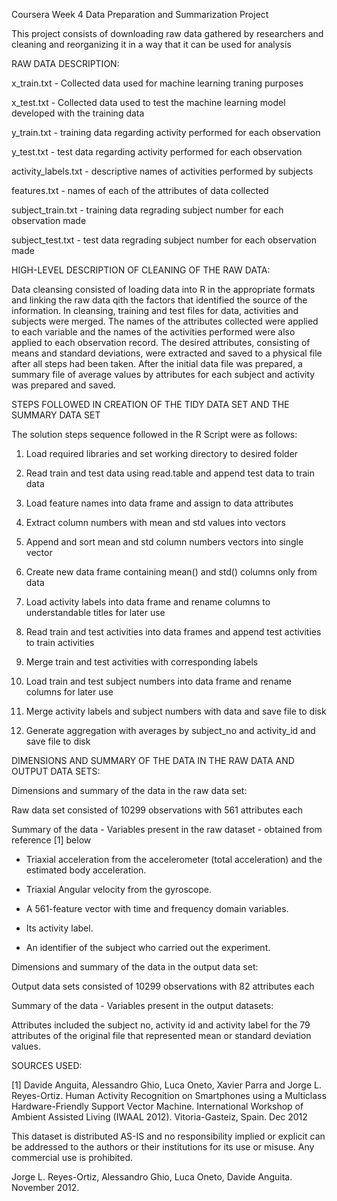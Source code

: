 Coursera Week 4 Data Preparation and Summarization Project

This project consists of downloading raw data gathered by researchers and cleaning and reorganizing it in a way that it can be used for analysis

RAW DATA DESCRIPTION:

x_train.txt - Collected data used for machine learning traning purposes

x_test.txt - Collected data used to test the machine learning model developed with the training data

y_train.txt - training data regarding activity performed for each observation

y_test.txt - test data regarding activity performed for each observation

activity_labels.txt - descriptive names of activities performed by subjects

features.txt - names of each of the attributes of data collected

subject_train.txt - training data regrading subject number for each observation made

subject_test.txt - test data regrading subject number for each observation made


HIGH-LEVEL DESCRIPTION OF CLEANING OF THE RAW DATA:

Data cleansing consisted of loading data into R in the appropriate formats and linking the raw data qith the factors that identified the source of the information. In cleansing, training and test files for data, activities and subjects were merged. The names of the attributes collected were applied to each variable and the names of the activities performed were also applied to each observation record. The desired attributes, consisting of means and standard deviations, were extracted and saved to a physical file after all steps had been taken. After the initial data file was prepared, a summary file of average values by attributes for each subject and activity was prepared and saved.


STEPS FOLLOWED IN CREATION OF THE TIDY DATA SET AND THE SUMMARY DATA SET

The solution steps sequence followed in the R Script were as follows:

 1. Load required libraries and set working directory to desired folder

 2. Read train and test data using read.table and append test data to train data

 3. Load feature names into data frame and assign to data attributes 

 4. Extract column numbers with mean and std values into vectors

 5. Append and sort mean and std column numbers vectors into single vector 

 6. Create new data frame containing mean() and std() columns only from data

 7. Load activity labels into data frame and rename columns to understandable titles for later use

 8. Read train and test activities into data frames and append test activities to train activities

 9. Merge train and test activities with corresponding labels

10. Load train and test subject numbers into data frame and rename columns for later use

11. Merge activity labels and subject numbers with data and save file to disk

12. Generate aggregation with averages by subject_no and activity_id and save file to disk


DIMENSIONS AND SUMMARY OF THE DATA IN THE RAW DATA AND OUTPUT DATA SETS: 

Dimensions and summary of the data in the raw data set:

  Raw data set consisted of 10299 observations with 561 attributes each

Summary of the data - Variables present in the raw dataset - obtained from reference [1] below

  - Triaxial acceleration from the accelerometer (total acceleration) and the estimated body acceleration.

  - Triaxial Angular velocity from the gyroscope. 

  - A 561-feature vector with time and frequency domain variables. 

  - Its activity label. 

  - An identifier of the subject who carried out the experiment.


Dimensions and summary of the data in the output data set:

  Output data sets consisted of 10299 observations with 82 attributes each 
 
Summary of the data - Variables present in the output datasets:

  Attributes included the subject no, activity id and activity label for the 79 attributes of the original file 
  that represented mean or standard deviation values.


SOURCES USED:

[1] Davide Anguita, Alessandro Ghio, Luca Oneto, Xavier Parra and Jorge L. Reyes-Ortiz. Human Activity Recognition on Smartphones using a Multiclass Hardware-Friendly Support Vector Machine. International Workshop of Ambient Assisted Living (IWAAL 2012). Vitoria-Gasteiz, Spain. Dec 2012

This dataset is distributed AS-IS and no responsibility implied or explicit can be addressed to the authors or their institutions for its use or misuse. Any commercial use is prohibited.

Jorge L. Reyes-Ortiz, Alessandro Ghio, Luca Oneto, Davide Anguita. November 2012.
